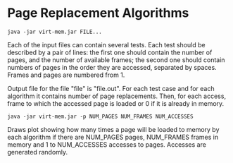 # Page Replacement Algorithms

```
java -jar virt-mem.jar FILE...
```

Each of the input files can contain several tests. Each test
should be described by a pair of lines: the first one should
contain the number of pages, and the number of available frames;
the second one should contain numbers of pages in the order they
are accessed, separated by spaces. Frames and pages are numbered
from 1.

Output file for the file "file" is "file.out". For each test case
and for each algorithm it contains number of page replacements.
Then, for each access, frame to which the accessed page is loaded
or 0 if it is already in memory.

```
java -jar virt-mem.jar -p NUM_PAGES NUM_FRAMES NUM_ACCESSES
```
Draws plot showing how many times a page will be loaded to memory
by each algorithm if there are NUM_PAGES pages, NUM_FRAMES frames
in memory and 1 to NUM_ACCESSES accesses to pages. Accesses are
generated randomly.